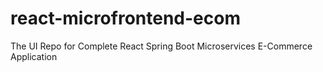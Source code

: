 # react-microfrontend-ecom
The UI Repo for Complete React Spring Boot Microservices E-Commerce Application
